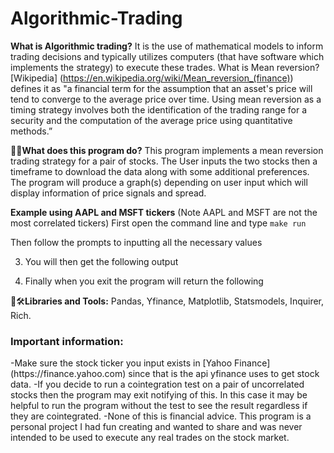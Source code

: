 # Algorithmic-Trading

**What is Algorithmic trading?** It is the use of mathematical models to inform trading decisions and typically utilizes computers (that have software which implements the strategy) to execute these trades. What is Mean reversion? [Wikipedia] (https://en.wikipedia.org/wiki/Mean_reversion_(finance)) defines it as "a financial term for the assumption that an asset's price will tend to converge to the average price over time. Using mean reversion as a timing strategy involves both the identification of the trading range for a security and the computation of the average price using quantitative methods.”


👷‍♂️**What does this program do?** This program implements a mean reversion trading strategy for a pair of stocks. The User inputs the two stocks then a timeframe to download the data along with some additional preferences. The program will produce a graph(s) depending on user input which will display information of price signals and spread.


**Example using AAPL and MSFT tickers** (Note AAPL and MSFT are not the most correlated tickers)
First open the command line and type
`make run`


Then follow the prompts to inputting all the necessary values


3. You will then get the following output




4. Finally when you exit the program will return the following



🧰🛠️**Libraries and Tools:** Pandas, Yfinance, Matplotlib, Statsmodels, Inquirer, Rich.

<h3>Important information:</h3>
-Make sure the stock ticker you input exists in [Yahoo Finance](https://finance.yahoo.com) since that is the api yfinance uses to get stock data.
-If you decide to run a cointegration test on a pair of uncorrelated stocks then the  program may exit notifying of this. In this case it may be helpful to run the program without the test to see the result regardless if they are cointegrated. 
-None of this is financial advice. This program is a personal project I had fun creating and wanted to share and was never intended to be used to execute any real trades on the stock market.
